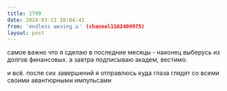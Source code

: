 ```yaml
---
title: 1799
date: 2024-03-21 10:04:41
from: 'endless шизing ⍼' (channel1162404975)
layout: post
---
```


самое важно что я сделаю в последние месяцы - наконец выберусь из долгов финансовых. а завтра подписываю академ, вестимо.

и всё. после сих завершений я отправлюсь куда глаза глядят со всеми своими авантюрными импульсами
